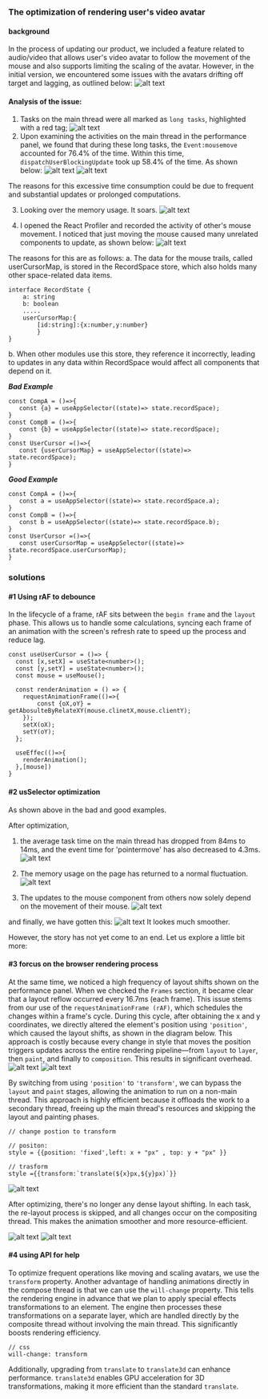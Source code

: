 ### The optimization of rendering user's video avatar

#### background

In the process of updating our product, we included a feature related to
audio/video that allows user's video avatar to follow the movement of the mouse
and also supports limiting the scaling of the avatar. However, in the initial
version, we encountered some issues with the avatars drifting off target and
lagging, as outlined below: ![alt text](imgs/avatarFollowing.gif)

#### Analysis of the issue:

1. Tasks on the main thread were all marked as `long tasks`, highlighted with a
   red tag; ![alt text](imgs/longTask.png)
2. Upon examining the activities on the main thread in the performance panel, we
   found that during these long tasks, the `Event:mousemove` accounted for 76.4%
   of the time. Within this time, `dispatchUserBlockingUpdate` took up 58.4% of
   the time. As shown below: ![alt text](imgs/mouseMoveEvent.png)
   ![alt text](imgs/mouseMoveEvent1.png)

The reasons for this excessive time consumption could be due to frequent and
substantial updates or prolonged computations.

3. Looking over the memory usage. It soars. ![alt text](imgs/memoryUsage.png)

4. I opened the React Profiler and recorded the activity of other's mouse
   movement. I noticed that just moving the mouse caused many unrelated
   components to update, as shown below: ![alt text](imgs/affectOtherComps.png)

The reasons for this are as follows: a. The data for the mouse trails, called
userCursorMap, is stored in the RecordSpace store, which also holds many other
space-related data items.

```
interface RecordState {
    a: string
    b: boolean
    .....
    userCursorMap:{
        [id:string]:{x:number,y:number}
        }
}
```

b. When other modules use this store, they reference it incorrectly, leading to
updates in any data within RecordSpace would affect all components that depend
on it.

**_Bad Example_**

```
const CompA = ()=>{
   const {a} = useAppSelector((state)=> state.recordSpace);
}
const CompB = ()=>{
   const {b} = useAppSelector((state)=> state.recordSpace);
}
const UserCursor =()=>{
   const {userCursorMap} = useAppSelector((state)=> state.recordSpace);
}
```

**_Good Example_**

```
const CompA = ()=>{
   const a = useAppSelector((state)=> state.recordSpace.a);
}
const CompB = ()=>{
   const b = useAppSelector((state)=> state.recordSpace.b);
}
const UserCursor =()=>{
   const userCursorMap = useAppSelector((state)=> state.recordSpace.userCursorMap);
}
```

### solutions

#### #1 Using rAF to debounce

In the lifecycle of a frame, rAF sits between the `begin frame` and the `layout`
phase. This allows us to handle some calculations, syncing each frame of an
animation with the screen's refresh rate to speed up the process and reduce lag.

```
const useUserCursor = ()=> {
  const [x,setX] = useState<number>();
  const [y,setY] = useState<number>();
  const mouse = useMouse();

  const renderAnimation = () => {
    requestAnimationFrame(()=>{
        const {oX,oY} = getAbosulteByRelateXY(mouse.clinetX,mouse.clientY);
    });
    setX(oX);
    setY(oY);
  };

  useEffec(()=>{
    renderAnimation();
  },[mouse])
}
```

#### #2 usSelector optimization

As shown above in the bad and good examples.

After optimization,

1. the average task time on the main thread has dropped from 84ms to 14ms, and
   the event time for 'pointermove' has also decreased to 4.3ms.
   ![alt text](imgs/taskTimeDropped.png)

2. The memory usage on the page has returned to a normal fluctuation.
   ![alt text](imgs/memoryUseDropped.png)

3. The updates to the mouse component from others now solely depend on the
   movement of their mouse. ![alt text](imgs/solelyDependon.png)

and finally, we have gotten this: ![alt text](<imgs/good performance.gif>) It
lookes much smoother.

However, the story has not yet come to an end. Let us explore a little bit more:

#### #3 forcus on the browser rendering process

At the same time, we noticed a high frequency of layout shifts shown on the
performance panel. When we checked the `Frames` section, it became clear that a
layout reflow occurred every 16.7ms (each frame). This issue stems from our use
of the `requestAnimationFrame (rAF)`, which schedules the changes within a
frame's cycle. During this cycle, after obtaining the x and y coordinates, we
directly altered the element's position using `'position'`, which caused the
layout shifts, as shown in the diagram below. This approach is costly because
every change in style that moves the position triggers updates across the entire
rendering pipeline—from `layout` to `layer`, then `paint`, and finally to
`composition`. This results in significant overhead.
![alt text](imgs/layoutshift.png) ![alt text](imgs/reflow.png)

By switching from using `'position'` to `'transform'`, we can bypass the
`layout` and `paint` stages, allowing the animation to run on a non-main thread.
This approach is highly efficient because it offloads the work to a secondary
thread, freeing up the main thread's resources and skipping the layout and
painting phases.

```
// change postion to transform

// positon:
style = {{position: 'fixed',left: x + "px" , top: y + "px" }}

// trasform
style ={{transform:`translate(${x}px,${y}px)`}}
```

![alt text](imgs/transform-position.png)

After optimizing, there's no longer any dense layout shifting. In each task, the
re-layout process is skipped, and all changes occur on the compositing thread.
This makes the animation smoother and more resource-efficient.

![alt text](imgs/noLayoutShift.png) ![alt text](imgs/layoutBeenPassed.png)

#### #4 using API for help

To optimize frequent operations like moving and scaling avatars, we use the
`transform` property. Another advantage of handling animations directly in the
compose thread is that we can use the `will-change` property. This tells the
rendering engine in advance that we plan to apply special effects
transformations to an element. The engine then processes these transformations
on a separate layer, which are handled directly by the composite thread without
involving the main thread. This significantly boosts rendering efficiency.

```
// css
will-change: transform
```

Additionally, upgrading from `translate` to `translate3d` can enhance
performance. `translate3d` enables GPU acceleration for 3D transformations,
making it more efficient than the standard `translate`.
